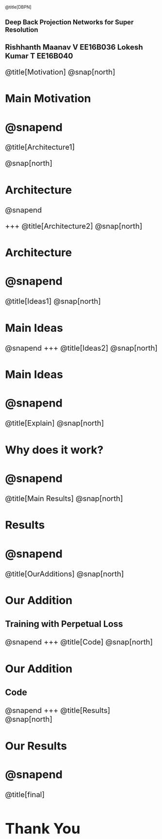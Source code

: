 @title[DBPN]
## Deep Back Projection Networks for Super Resolution

<font size="5">Rishhanth Maanav V EE16B036
<font size="5">Lokesh Kumar T EE16B040
---
@title[Motivation]
@snap[north]
## Main Motivation
@snapend
---
@title[Architecture1]

@snap[north]
## Architecture
@snapend

+++
@title[Architecture2]
@snap[north]
## Architecture
@snapend
---
@title[Ideas1]
@snap[north]
## Main Ideas
@snapend
+++
@title[Ideas2]
@snap[north]
## Main Ideas
@snapend
---
@title[Explain]
@snap[north]
## Why does it work?
@snapend
---
@title[Main Results]
@snap[north]
## Results
@snapend
---
@title[OurAdditions]
@snap[north]
## Our Addition
### Training with Perpetual Loss
@snapend
+++
@title[Code]
@snap[north]
## Our Addition
### Code 
@snapend
+++
@title[Results]
@snap[north]
## Our Results
@snapend
---
@title[final]
# Thank You